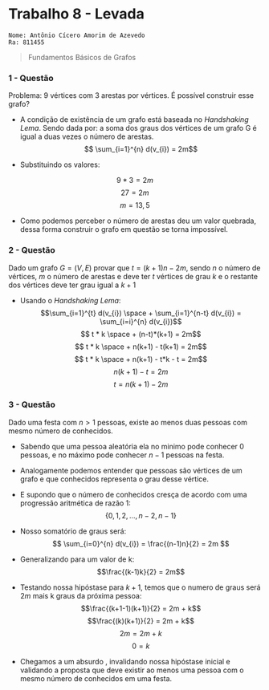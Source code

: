 # Trabalho 8 - Levada 
    Nome: Antônio Cícero Amorim de Azevedo
    Ra: 811455 
> Fundamentos Básicos de Grafos

### 1 - Questão 
Problema: 9 vértices com 3 arestas por vértices. É possível construir esse grafo?
- A condição de existência de um grafo está baseada no _Handshaking Lema_. Sendo
dada por: a soma dos graus dos vértices de um grafo G é igual a duas vezes o número
de arestas.
$$ \sum_{i=1}^{n} d(v_{i}) = 2m$$

- Substituindo os valores:

$$ 9 * 3  = 2m$$
$$ 27 = 2m$$
$$ m = 13,5$$

- Como podemos perceber o número de arestas deu um valor quebrada, dessa forma
construir o grafo em questão se torna impossível.

### 2 - Questão 
Dado um grafo $G = (V, E)$ provar que $t = (k+1)n - 2m$, sendo $n$ o número de vértices, 
$m$ o número de arestas e deve ter $t$ vértices de grau $k$ e o restante dos 
vértices deve ter grau igual a $k+1$

- Usando o _Handshaking Lema_:
$$\sum_{i=1}^{t} d(v_{i}) \space  + \sum_{i=1}^{n-t} d(v_{i})  = \sum_{i=i}^{n} d(v_{i})$$
$$ t * k \space  + (n-t)*(k+1)  = 2m$$
$$ t * k \space  + n(k+1) - t(k+1)  = 2m$$
$$ t * k \space  + n(k+1) - t*k - t  = 2m$$
$$ n(k+1) - t  = 2m$$
$$t = n(k+1) - 2m$$

### 3 - Questão 
Dado uma festa com $n > 1$ pessoas, existe ao menos duas pessoas com mesmo número
de conhecidos.

- Sabendo que uma pessoa aleatória ela no minimo pode conhecer 0 pessoas, e no máximo
pode conhecer $n-1$ pessoas na festa.

- Analogamente podemos entender que pessoas são vértices de um grafo e que conhecidos
representa o grau desse vértice.

- E supondo que o número de conhecidos cresça de acordo com uma progressão aritmética 
de razão 1:
$$\{0, 1, 2, ..., n-2, n-1\}$$

- Nosso somatório de graus será:
$$ \sum_{i=0}^{n} d(v_{i}) = \frac{(n-1)n}{2} = 2m $$

- Generalizando para um valor de k:
$$\frac{(k-1)k}{2} = 2m$$

- Testando nossa hipóstase para $k+1$, temos que o numero de graus será $2m$ mais
k graus da próxima pessoa:
$$\frac{(k+1-1)(k+1)}{2} = 2m + k$$
$$\frac{(k)(k+1)}{2} = 2m + k$$
$$2m = 2m + k$$
$$0 = k$$
- Chegamos a um absurdo , invalidando nossa hipóstase inicial e validando a proposta
que deve existir ao menos uma pessoa com o mesmo número de conhecidos em uma festa.
